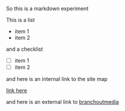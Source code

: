 So this is a markdown experiment

This is a list

- item 1
- item 2

and a checklist

- [ ] item 1
- [ ] item 2

and here is an internal link to the site map

[link here](sitemap.html)

and here is an external link to [branchoutmedia](branchoutmedia.com)
